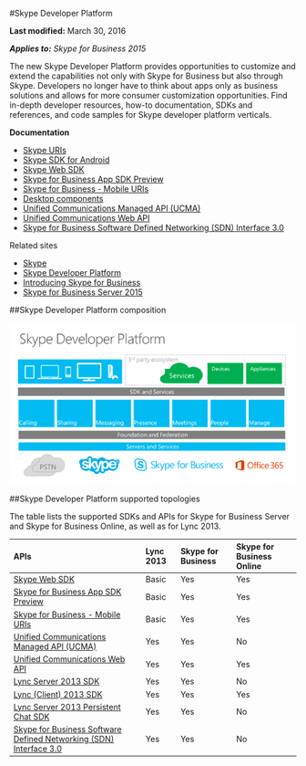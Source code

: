 #Skype Developer Platform

 **Last modified:** March 30, 2016

 _**Applies to:** Skype for Business 2015_

 The new Skype Developer Platform provides opportunities to customize and extend the capabilities not only with Skype for Business but also through Skype. Developers no longer have to think about apps only as business solutions and allows for more consumer customization opportunities. Find in-depth developer resources, how-to documentation, SDKs and references, and code samples for Skype developer platform verticals.

 **Documentation**

- [Skype URIs](SkypeURIs/SkypeURIs.md)
- [Skype SDK for Android](SkypeURIs/SkypeSDKforAndroid.md)
- [Skype Web SDK](WebSDK/docs/SkypeWebSDK.md)
- [Skype for Business App SDK Preview](AppSDK/SkypeAppSDK.md)
- [Skype for Business - Mobile URIs](Skype-For-Business-Uris/SfBMobileURI.md)
- [Desktop components](https://msdn.microsoft.com/en-us/library/office/jj933180.aspx)
- [Unified Communications Managed API (UCMA)](https://msdn.microsoft.com/en-us/library/office/dn454984(v=office.16).aspx)
- [Unified Communications Web API](ucwa/UnifiedCommunicationsWebAPI2_0.md)
- [Skype for Business Software Defined Networking (SDN) Interface 3.0](SDN/articles/skype-for-business-sdn-interface.md)


Related sites 
- [Skype](http://www.skype.com/en/)
- [Skype Developer Platform](http://dev.office.com/skype)
- [Introducing Skype for Business](http://blogs.skype.com/2014/11/11/introducing-skype-for-business/)
- [Skype for Business Server 2015](https://technet.microsoft.com/en-us/library/gg398616.aspx)

##Skype Developer Platform composition

![Skype developer platform](images/SkypeDevPlatform.png)

##Skype Developer Platform supported topologies

The table lists the supported SDKs and APIs for Skype for Business Server and Skype for Business Online, as well as for Lync 2013.

|**APIs**|**Lync 2013**|**Skype for Business**|**Skype for Business Online**|
|:-----|:-----|:-----|:-----|
|[Skype Web SDK](WebSDK/docs/SkypeWebSDK.md)|Basic|Yes|Yes|
|[Skype for Business App SDK Preview](AppSDK/SkypeAppSDK.md)|Basic|Yes|Yes|
|[Skype for Business - Mobile URIs](Skype-For-Business-Uris/SfBMobileURI.md)|Basic|Yes|Yes|
|[Unified Communications Managed API (UCMA)](https://msdn.microsoft.com/en-us/library/office/dn454984(v=office.16).aspx)|Yes|Yes|No|
|[Unified Communications Web API](ucwa/UnifiedCommunicationsWebAPI2_0.md)|Yes|Yes|Yes|
|[Lync Server 2013 SDK](https://msdn.microsoft.com/en-us/library/office/dn454964.aspx)|Yes|Yes|No|
|[Lync (Client) 2013 SDK](https://msdn.microsoft.com/en-us/library/office/jj933180.aspx)|Yes|Yes|Yes|
|[Lync Server 2013 Persistent Chat SDK](https://msdn.microsoft.com/en-us/library/office/dn454982.aspx)|Yes|Yes|No|
|[Skype for Business Software Defined Networking (SDN) Interface 3.0](SDN/articles/skype-for-business-sdn-interface.md)|Yes|Yes|No|
